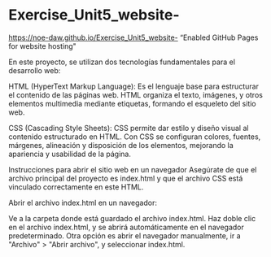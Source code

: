 # Exercise_Unit5_website-

https://noe-daw.github.io/Exercise_Unit5_website- “Enabled GitHub Pages for website hosting"

En este proyecto, se utilizan dos tecnologías fundamentales para el desarrollo web:

HTML (HyperText Markup Language): Es el lenguaje base para estructurar el contenido de las páginas web. HTML organiza el texto, imágenes, y otros elementos multimedia mediante etiquetas, formando el esqueleto del sitio web.

CSS (Cascading Style Sheets): CSS permite dar estilo y diseño visual al contenido estructurado en HTML. Con CSS se configuran colores, fuentes, márgenes, alineación y disposición de los elementos, mejorando la apariencia y usabilidad de la página.

Instrucciones para abrir el sitio web en un navegador
Asegúrate de que el archivo principal del proyecto es index.html y que el archivo CSS está vinculado correctamente en este HTML.

Abrir el archivo index.html en un navegador:

Ve a la carpeta donde está guardado el archivo index.html.
Haz doble clic en el archivo index.html, y se abrirá automáticamente en el navegador predeterminado.
Otra opción es abrir el navegador manualmente, ir a "Archivo" > "Abrir archivo", y seleccionar index.html.
